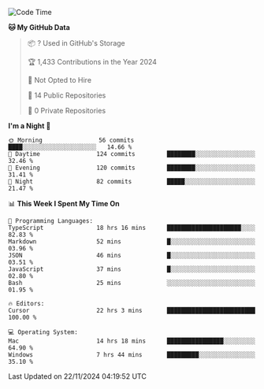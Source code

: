 <!--START_SECTION:waka-->
![Code Time](http://img.shields.io/badge/Code%20Time-6%2C356%20hrs%2051%20mins-blue)

**🐱 My GitHub Data** 

> 📦 ? Used in GitHub's Storage 
 > 
> 🏆 1,433 Contributions in the Year 2024
 > 
> 🚫 Not Opted to Hire
 > 
> 📜 14 Public Repositories 
 > 
> 🔑 0 Private Repositories 
 > 
**I'm a Night 🦉** 

```text
🌞 Morning                56 commits          ████░░░░░░░░░░░░░░░░░░░░░   14.66 % 
🌆 Daytime                124 commits         ████████░░░░░░░░░░░░░░░░░   32.46 % 
🌃 Evening                120 commits         ████████░░░░░░░░░░░░░░░░░   31.41 % 
🌙 Night                  82 commits          █████░░░░░░░░░░░░░░░░░░░░   21.47 % 
```


📊 **This Week I Spent My Time On** 

```text
💬 Programming Languages: 
TypeScript               18 hrs 16 mins      █████████████████████░░░░   82.83 % 
Markdown                 52 mins             █░░░░░░░░░░░░░░░░░░░░░░░░   03.96 % 
JSON                     46 mins             █░░░░░░░░░░░░░░░░░░░░░░░░   03.51 % 
JavaScript               37 mins             █░░░░░░░░░░░░░░░░░░░░░░░░   02.80 % 
Bash                     25 mins             ░░░░░░░░░░░░░░░░░░░░░░░░░   01.95 % 

🔥 Editors: 
Cursor                   22 hrs 3 mins       █████████████████████████   100.00 % 

💻 Operating System: 
Mac                      14 hrs 18 mins      ████████████████░░░░░░░░░   64.90 % 
Windows                  7 hrs 44 mins       █████████░░░░░░░░░░░░░░░░   35.10 % 
```


 Last Updated on 22/11/2024 04:19:52 UTC
<!--END_SECTION:waka-->

